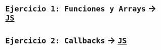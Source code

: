 # `Ejercicio 1: Funciones y Arrays` → [`JS`](../Ejercicio_01_Funciones_Arrays)
# `Ejercicio 2: Callbacks` → [`JS`](../Ejercicio_02_Callbacks.js)
